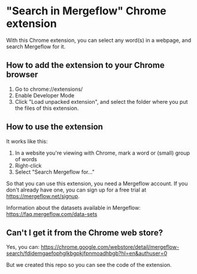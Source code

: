 # "Search in Mergeflow" Chrome extension
With this Chrome extension, you can select any word(s) in a webpage, and search Mergeflow for it.

## How to add the extension to your Chrome browser

1. Go to chrome://extensions/
2. Enable Developer Mode
3. Click "Load unpacked extension", and select the folder where you put the files of this extension.

## How to use the extension

It works like this:

1. In a website you're viewing with Chrome, mark a word or (small) group of words
2. Right-click
3. Select "Search Mergeflow for..."

So that you can use this extension, you need a Mergeflow account. If you don't already have one, you can sign up for a free trial at https://mergeflow.net/signup.

Information about the datasets available in Mergeflow:
https://faq.mergeflow.com/data-sets

## Can't I get it from the Chrome web store?

Yes, you can:
https://chrome.google.com/webstore/detail/mergeflow-search/fdidemgaefophglkbgpkjfpnmoadhbgb?hl=en&authuser=0

But we created this repo so you can see the code of the extension.
